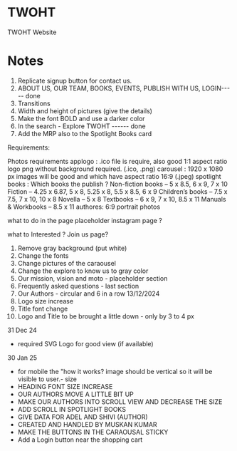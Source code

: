 # TWOHT
TWOHT Website
# Notes
1. Replicate signup button for contact us.
2. ABOUT US, OUR TEAM, BOOKS, EVENTS, PUBLISH WITH US, LOGIN----- done
3. Transitions 
4. Width and height of pictures (give the details)
5. Make the font BOLD and use a darker color
6. In the search - Explore TWOHT ------ done
7. Add the MRP also to the Spotlight Books card



Requirements:

Photos requirements
applogo : .ico file is require, also good 1:1 aspect ratio logo png without background required. (.ico, .png)
carousel : 1920 x 1080 px images will be good and which have aspect ratio 16:9 (.jpeg)
spotlight books : Which books the publish ?
    Non-fiction books –  5 x 8.5, 6 x 9, 7 x 10
    Fiction –  4.25 x 6.87, 5 x 8, 5.25 x 8, 5.5 x 8.5, 6 x 9
    Children’s books –  7.5 x 7.5, 7 x 10, 10 x 8
    Novella –  5 x 8
    Textbooks –  6 x 9, 7 x 10, 8.5 x 11
    Manuals & Workbooks – 8.5 x 11
authores: 6:9 portrait photos

what to do in the page placeholder instagram page ?

what to Interested ? Join us page?

1. Remove gray background (put white)
2. Change the fonts
3. Change pictures of the caraousel
4. Change the explore to know us to gray color
5. Our mission, vision and moto - placeholder section
6. Frequently asked questions - last section
7. Our Authors - circular and 6 in a row
13/12/2024
8. Logo size increase 
9. Title font change
10. Logo and Title to be brought a little down - only by 3 to 4 px

31 Dec 24
- required SVG Logo for good view (if available)


30 Jan 25
- for mobile the "how it works? image should be vertical so it will be visible to user.- size 
- HEADING FONT SIZE INCREASE 
- OUR AUTHORS MOVE A LITTLE BIT UP
- MAKE OUR AUTHORS INTO SCROLL VIEW AND DECREASE THE SIZE
- ADD SCROLL IN SPOTLIGHT BOOKS
- GIVE DATA FOR ADEL AND SHIVI (AUTHOR)
- CREATED AND HANDLED BY MUSKAN KUMAR
- MAKE THE BUTTONS IN THE CARAOUSAL STICKY
- Add a Login button near the shopping cart
